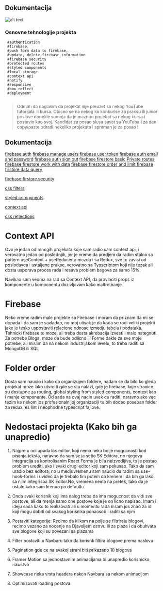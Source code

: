 ## Dokumentacija



 ![alt text](https://images.pexels.com/photos/2125075/pexels-photo-2125075.jpeg?auto=compress&cs=tinysrgb&dpr=2&h=750&w=1260 "Devil Island")




### Osnovne tehnologije projekta

```
 #authentication
 #firebase, 
 #push form data to firebase,
 #update, delete firebase information
 #firebase security
 #protected routes
 #styled components
 #local storage
 #context api 
 #notify
 #responsive
 #box-reflect
 #deployment


```

> Odmah da naglasim da projekat nije preuzet sa nekog YouTube tutorijala ili kursa. 
  Obicno se na nekog ko konkurise za praksu ili junior poslove donekle sumnja da je maznuo projekat sa nekog kursa i postavio kao svoj. Kandidat za posao slusa savet sa YouTuba i za dan copy/paste odradi nekoliko projekata i spreman je za posao !  



## Dokumentacija

[firebase auth](https://firebase.google.com/docs/auth/web/start)
[firebase manage users](https://firebase.google.com/docs/auth/web/manage-users)
[firebase user token](https://firebase.google.com/docs/auth/users)
[firebase auth email and password](https://firebase.google.com/docs/auth/web/email-link-auth)
[firebase auth sign out](https://firebase.google.com/docs/auth/web/custom-auth)
[firebase firestore basic](https://firebase.google.com/docs/firestore/data-model)
[Private routes](https://ui.dev/react-router-v5-protected-routes-authentication/)
[firebase firestore work with data](https://firebase.google.com/docs/firestore/query-data/get-data)
[firebase firestore order and limit ](https://firebase.google.com/docs/firestore/query-data/order-limit-data)
[firebase firstore data query](https://firebase.google.com/docs/firestore/query-data/queries)

[firebase firstore security](https://firebase.google.com/docs/firestore/security/rules-structure)

[css filters](https://firebase.google.com/docs/firestore/security/rules-structure)


[styled components](https://styled-components.com/)

[context api](https://reactjs.org/docs/context.html)

[css reflections](https://developer.mozilla.org/en-US/docs/Web/CSS/-webkit-box-reflect)




# Context API 

Ovo je jedan od mnogih projekata koje sam radio sam context api, i verovatno jedan od poslednjih, jer je vreme da predjem da radim stalno sa pattern useContext + useReducer a mozda i sa Redux, sve to zavisi od poslodavca i ustaljene prakse, verovatno sa Typscriptom koji nije tezak ali dosta usporava proces rada i resava problem bagova za samo 15%.

Navikao sam veoma na rad sa Context API, da provlaciti props iz komponente u komponentu dozivljavam kako maltretiranje


# Firebase 

Neko vreme radim male projekte sa Firebase i moram da priznam da mi se dopada i da sam je savladao, no moj utisak je da kada se radi veliki projekti jako je tesko uspostaviti relacione odnose izmedju tabela i podataka. Tehnicki firebase to moze, ali treba dosta akrobacija izvesti i malo nategnuti. Za potrebe Bloga, moze da bude odlicno iii Forme dakle za sve moje potrebe, ali mislim da na nekom industrijskom levelu, to treba raditi sa MongoDB ili SQL


# Folder order

Dosta sam naucio i kako da organizujem foldere, nadam se da bilo ko gleda projekat moze lako utvrditi gde se sta nalazi, gde je firebase, koje stranice su dostupne za routing, global styling from styled components, context kao i manje komponente. Od sada na ovaj nacin uvek cu raditi, naravno ako vec tezim ka nekom jos profesionalnijoj organizaciji tu bih dodao poseban folder za redux, es lint i neophodne typescript fajlove. 


# Nedostaci projekta (Kako bih ga unapredio)

1. Najpre u oci upada los editor, koji nema neka bolje mogucnosti kod pisanja teksta, naravno da sam se ja setio SK Editora, no njegova integracija sa kontrolisanim React Forms je bila neizvodljiva, to je postao problem urediti, ako i svaki drugi editor koji sam pokusao. Tako da sam uradio bez editora, no u medjuvremenu sam naucio da radim sa use-hook-forms i uvideo da je trebalo tim putem da krenem i da bih ga lako sa njim integrisoa SK Editor.No, vremena nema na pretek, tako da je ostalo kako sam krenuo po defaultu.

2. Onda svaki korisnik koji ima nalog treba da ima mogucnost da vidi sve postove, ali da menja samo one postove koje je on licno napisao. Imam i ideju sada kako to realizovati ali u momentu rada nisam jos znao za id koji mogu dobiti od svakog korisnika ponaosob i raditi sa njim

3. Postaviti kategorije: Recimo da klikom na polje se filtriraju blogovi, recimo vezano za nocenje na Djavoljem ostrvu lli za plaze i da obuhvata sve blogove koji su povezani sa plazama

4. Filter postaviti u Navbaru tako da korisnk filtira blogove prema naslovu

5. Pagination gde ce na svakoj strani biti prikazano 10 blogova

6. Framer Motion sa jednostavnim animacijama bi unapredio korisnicko iskustvo

7. Showcase neka vrsta headera nakon Navbara sa nekom animacijom


8. Optimizovati loading postova

